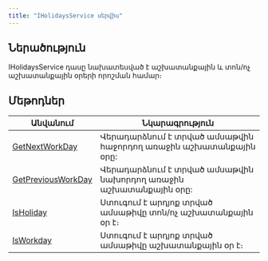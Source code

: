 ```yaml
---
title: "IHolidaysService սերվիս"
---
```


## Ներածություն

IHolidaysService դասը նախատեսված է աշխատանքային և տոն/ոչ աշխատանքային օրերի որոշման համար։

## Մեթոդներ

| Անվանում | Նկարագրություն |
|----------|----------------|
| [GetNextWorkDay](IHolidaysService/GetNextWorkDay.md) | Վերադարձնում է տրված ամսաթվին հաջորդող առաջին աշխատանքային օրը: |
| [GetPreviousWorkDay](IHolidaysService/GetPreviousWorkDay.md) | Վերադարձնում է տրված ամսաթվին նախորդող առաջին աշխատանքային օրը: |
| [IsHoliday](IHolidaysService/IsHoliday.md) | Ստուգում է արդյոք տրված ամսաթիվը տոն/ոչ աշխատանքային օր է։ |
| [IsWorkday](IHolidaysService/IsWorkday.md) | Ստուգում է արդյոք տրված ամսաթիվը աշխատանքային օր է։ |
